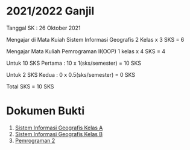 # 2021/2022 Ganjil

Tanggal SK : 26 Oktober 2021

Mengajar di Mata Kuiah Sistem Informasi Geografis
2 Kelas x 3 SKS = 6

Mengajar Mata Kuliah Pemrograman II(OOP)
1 kelas x 4 SKS = 4

Untuk 10 SKS Pertama :
10 x 1(sks/semester) = 10 SKS

Untuk 2 SKS Kedua :
0 x 0.5(sks/semester) = 0 SKS

Total SKS = 10 SKS

# Dokumen Bukti

1. [Sistem Informasi Geografis Kelas A](gis3a.pdf)
2. [Sistem Informasi Geografis Kelas B](gis3b.pdf)
3. [Pemrograman 2](pemrograman2.pdf)